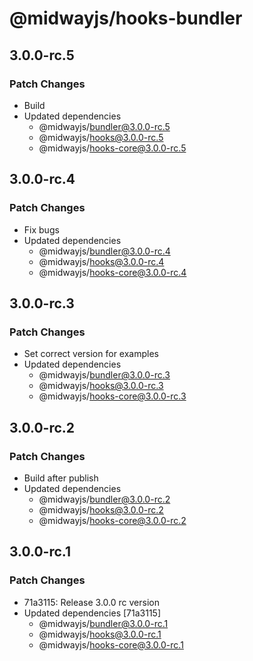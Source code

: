 # @midwayjs/hooks-bundler

## 3.0.0-rc.5

### Patch Changes

- Build
- Updated dependencies
  - @midwayjs/bundler@3.0.0-rc.5
  - @midwayjs/hooks@3.0.0-rc.5
  - @midwayjs/hooks-core@3.0.0-rc.5

## 3.0.0-rc.4

### Patch Changes

- Fix bugs
- Updated dependencies
  - @midwayjs/bundler@3.0.0-rc.4
  - @midwayjs/hooks@3.0.0-rc.4
  - @midwayjs/hooks-core@3.0.0-rc.4

## 3.0.0-rc.3

### Patch Changes

- Set correct version for examples
- Updated dependencies
  - @midwayjs/bundler@3.0.0-rc.3
  - @midwayjs/hooks@3.0.0-rc.3
  - @midwayjs/hooks-core@3.0.0-rc.3

## 3.0.0-rc.2

### Patch Changes

- Build after publish
- Updated dependencies
  - @midwayjs/bundler@3.0.0-rc.2
  - @midwayjs/hooks@3.0.0-rc.2
  - @midwayjs/hooks-core@3.0.0-rc.2

## 3.0.0-rc.1

### Patch Changes

- 71a3115: Release 3.0.0 rc version
- Updated dependencies [71a3115]
  - @midwayjs/bundler@3.0.0-rc.1
  - @midwayjs/hooks@3.0.0-rc.1
  - @midwayjs/hooks-core@3.0.0-rc.1
